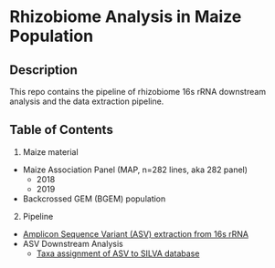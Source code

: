 # Rhizobiome Analysis in Maize Population

## Description
This repo contains the pipeline of rhizobiome 16s rRNA downstream analysis and the data extraction pipeline.

## Table of Contents
1. Maize material
- Maize Association Panel (MAP, n=282 lines, aka 282 panel)
  - 2018
  - 2019
- Backcrossed GEM (BGEM) population
2. Pipeline
  - [Amplicon Sequence Variant (ASV) extraction from 16s rRNA](#16sRNA)
  - ASV Downstream Analysis
    - [Taxa assignment of ASV to SILVA database](#silva)


